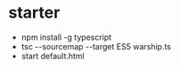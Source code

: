 # starter
- npm install -g typescript
- tsc --sourcemap --target ES5 warship.ts
- start default.html